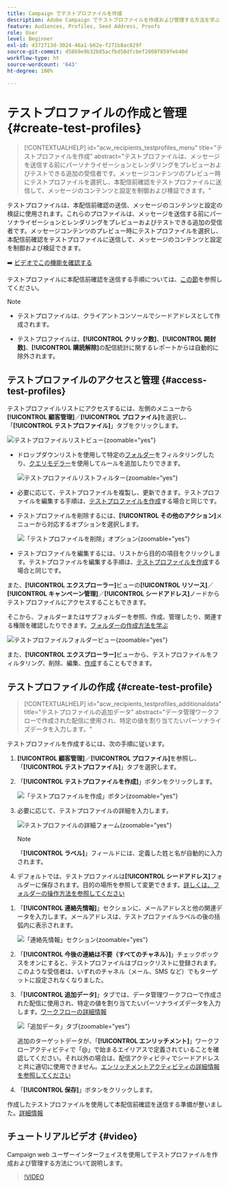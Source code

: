 ```yaml
---
title: Campaign でテストプロファイルを作成
description: Adobe Campaign でテストプロファイルを作成および管理する方法を学ぶ
feature: Audiences, Profiles, Seed Address, Proofs
role: User
level: Beginner
exl-id: d372713d-3024-46a1-b62e-f271b8ac829f
source-git-commit: d58b9e9b32b85acfbd58dfcbef2000f859feb40d
workflow-type: ht
source-wordcount: '643'
ht-degree: 100%

---
```


# テストプロファイルの作成と管理 {#create-test-profiles}

>[!CONTEXTUALHELP]
>id="acw_recipients_testprofiles_menu"
>title="テストプロファイルを作成"
>abstract="テストプロファイルは、メッセージを送信する前にパーソナライゼーションとレンダリングをプレビューおよびテストできる追加の受信者です。メッセージコンテンツのプレビュー時にテストプロファイルを選択し、本配信前確認をテストプロファイルに送信して、メッセージのコンテンツと設定を制御および検証できます。"

テストプロファイルは、本配信前確認の送信、メッセージのコンテンツと設定の検証に使用されます。これらのプロファイルは、メッセージを送信する前にパーソナライゼーションとレンダリングをプレビューおよびテストできる追加の受信者です。メッセージコンテンツのプレビュー時にテストプロファイルを選択し、本配信前確認をテストプロファイルに送信して、メッセージのコンテンツと設定を制御および検証できます。

➡️ [ビデオでこの機能を確認する](#video)

<!--Learn more about test profiles in the [Campaign v8 (client console) documentation](https://experienceleague.adobe.com/docs/campaign/campaign-v8/audience/add-profiles/test-profiles.html?lang=ja){target="_blank"}.-->

テストプロファイルに本配信前確認を送信する手順については、[この節](../preview-test/test-deliveries.md#test-profiles)を参照してください。

>[!NOTE]
>
>* テストプロファイルは、クライアントコンソールでシードアドレスとして作成されます。
>
>* テストプロファイルは、**[!UICONTROL クリック数]**、**[!UICONTROL 開封数]**、**[!UICONTROL 購読解除]**&#x200B;の配信統計に関するレポートからは自動的に除外されます。

## テストプロファイルのアクセスと管理 {#access-test-profiles}

テストプロファイルリストにアクセスするには、左側のメニューから&#x200B;**[!UICONTROL 顧客管理]**／**[!UICONTROL プロファイル]**&#x200B;を選択し、「**[!UICONTROL テストプロファイル]**」タブをクリックします。

![テストプロファイルリストビュー](assets/test-profile-list.png){zoomable="yes"}

* ドロップダウンリストを使用して特定の[フォルダー](../get-started/permissions.md#folders)をフィルタリングしたり、[クエリモデラー](../query/query-modeler-overview.md)を使用してルールを追加したりできます。

  ![テストプロファイルリストフィルター](assets/test-profile-list-filters.png){zoomable="yes"}

* 必要に応じて、テストプロファイルを複製し、更新できます。テストプロファイルを編集する手順は、[テストプロファイルを作成](#create-test-profile)する場合と同じです。

* テストプロファイルを削除するには、**[!UICONTROL その他のアクション]**&#x200B;メニューから対応するオプションを選択します。

  ![「テストプロファイルを削除」オプション](assets/test-profile-list-delete.png){zoomable="yes"}

* テストプロファイルを編集するには、リストから目的の項目をクリックします。テストプロファイルを編集する手順は、[テストプロファイルを作成](#create-test-profile)する場合と同じです。

また、**[!UICONTROL エクスプローラー]**&#x200B;ビューの&#x200B;**[!UICONTROL リソース]**／**[!UICONTROL キャンペーン管理]**／**[!UICONTROL シードアドレス]**&#x200B;ノードからテストプロファイルにアクセスすることもできます。

そこから、フォルダーまたはサブフォルダーを参照、作成、管理したり、関連する権限を確認したりできます。[フォルダーの作成方法を学ぶ](../get-started/permissions.md#folders)

![テストプロファイルフォルダービュー](assets/test-profiles-folders.png){zoomable="yes"}

また、**[!UICONTROL エクスプローラー]**&#x200B;ビューから、テストプロファイルをフィルタリング、削除、編集、[作成](#create-test-profile)することもできます。

## テストプロファイルの作成 {#create-test-profile}

>[!CONTEXTUALHELP]
>id="acw_recipients_testprofiles_additionaldata"
>title="テストプロファイルの追加データ"
>abstract="データ管理ワークフローで作成された配信に使用され、特定の値を割り当てたいパーソナライズデータを入力します。"

テストプロファイルを作成するには、次の手順に従います。

1. **[!UICONTROL 顧客管理]**／**[!UICONTROL プロファイル]**&#x200B;を参照し、「**[!UICONTROL テストプロファイル]**」タブを選択します。

1. 「**[!UICONTROL テストプロファイルを作成]**」ボタンをクリックします。

   ![「テストプロファイルを作成」ボタン](assets/test-profile-create.png){zoomable="yes"}

1. 必要に応じて、テストプロファイルの詳細を入力します。<!--Most of the fields are the same as when creating profiles. [Learn more]-->

   ![テストプロファイルの詳細フォーム](assets/test-profile-details.png){zoomable="yes"}

   >[!NOTE]
   >
   >「**[!UICONTROL ラベル]**」フィールドには、定義した姓と名が自動的に入力されます。

1. デフォルトでは、テストプロファイルは&#x200B;**[!UICONTROL シードアドレス]**&#x200B;フォルダーに保存されます。目的の場所を参照して変更できます。[詳しくは、フォルダーの操作方法を参照してください](../get-started/permissions.md#folders)

   <!--![](assets/test-profile-folder.png){zoomable="yes"}-->

<!--
You do not need to enter all fields of each tab when creating a seed address. Missing personalization elements are entered randomly during delivery analysis. (Not valid?)
-->

1. 「**[!UICONTROL 連絡先情報]**」セクションに、メールアドレスと他の関連データを入力します。メールアドレスは、テストプロファイルラベルの後の括弧内に表示されます。

   ![「連絡先情報」セクション](assets/test-profile-address.png){zoomable="yes"}

1. 「**[!UICONTROL 今後の連絡は不要（すべてのチャネル）]**」チェックボックスをオンにすると、テストプロファイルはブロックリストに登録されます。このような受信者は、いずれのチャネル（メール、SMS など）でもターゲットに設定されなくなりました。

1. 「**[!UICONTROL 追加データ]**」タブでは、データ管理ワークフローで作成された配信に使用され、特定の値を割り当てたいパーソナライズデータを入力します。[ワークフローの詳細情報](../workflows/gs-workflows.md)

   ![「追加データ」タブ](assets/test-profile-additional-data.png){zoomable="yes"}

   追加のターゲットデータが、「**[!UICONTROL エンリッチメント]**」ワークフローアクティビティで「@」で始まるエイリアスで定義されていることを確認してください。それ以外の場合は、配信アクティビティでシードアドレスと共に適切に使用できません。[エンリッチメントアクティビティの詳細情報を参照してください](../workflows/activities/enrichment.md)

1. 「**[!UICONTROL 保存]**」ボタンをクリックします。

作成したテストプロファイルを使用して本配信前確認を送信する準備が整いました。[詳細情報](../preview-test/test-deliveries.md#test-profiles)

<!--Use test profiles in Direct mail? cf v7/v8-->

## チュートリアルビデオ {#video}

Campaign web ユーザーインターフェイスを使用してテストプロファイルを作成および管理する方法について説明します。

>[!VIDEO](https://video.tv.adobe.com/v/3442896?quality=12&captions=jpn)